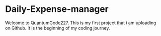 # Daily-Expense-manager
Welcome to QuantumCode227. This is my first project that i am uploading on Github. It is the beginning of my coding journey.
